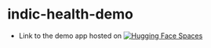 # indic-health-demo


* Link to the demo app hosted on [![Hugging Face Spaces](https://img.shields.io/badge/%F0%9F%A4%97%20Hugging%20Face-Spaces-blue)](https://huggingface.co/spaces/indichealth/indic-health-demo)
         
